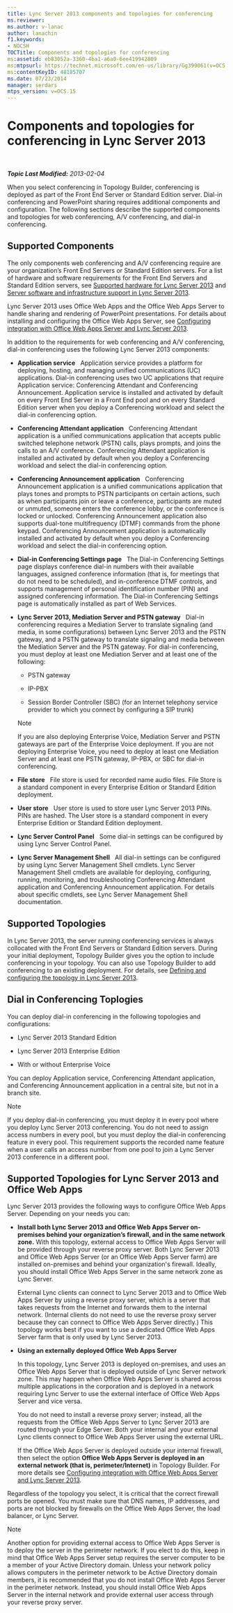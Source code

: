 ```yaml
---
title: Lync Server 2013 components and topologies for conferencing
ms.reviewer: 
ms.author: v-lanac
author: lanachin
f1.keywords:
- NOCSH
TOCTitle: Components and topologies for conferencing
ms:assetid: eb83052a-3360-4ba1-a6a0-6ee419942809
ms:mtpsurl: https://technet.microsoft.com/en-us/library/Gg399061(v=OCS.15)
ms:contentKeyID: 48185707
ms.date: 07/23/2014
manager: serdars
mtps_version: v=OCS.15
---
```


<div data-xmlns="http://www.w3.org/1999/xhtml">

<div class="topic" data-xmlns="http://www.w3.org/1999/xhtml" data-msxsl="urn:schemas-microsoft-com:xslt" data-cs="http://msdn.microsoft.com/">

<div data-asp="http://msdn2.microsoft.com/asp">

# Components and topologies for conferencing in Lync Server 2013

</div>

<div id="mainSection">

<div id="mainBody">

<span> </span>

_**Topic Last Modified:** 2013-02-04_

When you select conferencing in Topology Builder, conferencing is deployed as part of the Front End Server or Standard Edition server. Dial-in conferencing and PowerPoint sharing requires additional components and configuration. The following sections describe the supported components and topologies for web conferencing, A/V conferencing, and dial-in conferencing.

<div>

## Supported Components

The only components web conferencing and A/V conferencing require are your organization’s Front End Servers or Standard Edition servers. For a list of hardware and software requirements for the Front End Servers and Standard Edition servers, see [Supported hardware for Lync Server 2013](lync-server-2013-supported-hardware.md) and [Server software and infrastructure support in Lync Server 2013](lync-server-2013-server-software-and-infrastructure-support.md).

Lync Server 2013 uses Office Web Apps and the Office Web Apps Server to handle sharing and rendering of PowerPoint presentations. For details about installing and configuring the Office Web Apps Server, see [Configuring integration with Office Web Apps Server and Lync Server 2013](lync-server-2013-enabling-office-web-apps-server-and-lync-server-2013.md).

In addition to the requirements for web conferencing and A/V conferencing, dial-in conferencing uses the following Lync Server 2013 components:

  - **Application service**   Application service provides a platform for deploying, hosting, and managing unified communications (UC) applications. Dial-in conferencing uses two UC applications that require Application service: Conferencing Attendant and Conferencing Announcement. Application service is installed and activated by default on every Front End Server in a Front End pool and on every Standard Edition server when you deploy a Conferencing workload and select the dial-in conferencing option.

  - **Conferencing Attendant application**   Conferencing Attendant application is a unified communications application that accepts public switched telephone network (PSTN) calls, plays prompts, and joins the calls to an A/V conference. Conferencing Attendant application is installed and activated by default when you deploy a Conferencing workload and select the dial-in conferencing option.

  - **Conferencing Announcement application**   Conferencing Announcement application is a unified communications application that plays tones and prompts to PSTN participants on certain actions, such as when participants join or leave a conference, participants are muted or unmuted, someone enters the conference lobby, or the conference is locked or unlocked. Conferencing Announcement application also supports dual-tone multifrequency (DTMF) commands from the phone keypad. Conferencing Announcement application is automatically installed and activated by default when you deploy a Conferencing workload and select the dial-in conferencing option.

  - **Dial-in Conferencing Settings page**   The Dial-in Conferencing Settings page displays conference dial-in numbers with their available languages, assigned conference information (that is, for meetings that do not need to be scheduled), and in-conference DTMF controls, and supports management of personal identification number (PIN) and assigned conferencing information. The Dial-in Conferencing Settings page is automatically installed as part of Web Services.

  - **Lync Server 2013, Mediation Server and PSTN gateway**   Dial-in conferencing requires a Mediation Server to translate signaling (and media, in some configurations) between Lync Server 2013 and the PSTN gateway, and a PSTN gateway to translate signaling and media between the Mediation Server and the PSTN gateway. For dial-in conferencing, you must deploy at least one Mediation Server and at least one of the following:
    
      - PSTN gateway
    
      - IP-PBX
    
      - Session Border Controller (SBC) (for an Internet telephony service provider to which you connect by configuring a SIP trunk)
    
    <div>
    

    > [!NOTE]  
    > If you are also deploying Enterprise Voice, Mediation Server and PSTN gateways are part of the Enterprise Voice deployment. If you are not deploying Enterprise Voice, you need to deploy at least one Mediation Server and at least one PSTN gateway, IP-PBX, or SBC for dial-in conferencing.

    
    </div>

  - **File store**   File store is used for recorded name audio files. File Store is a standard component in every Enterprise Edition or Standard Edition deployment.

  - **User store**   User store is used to store user Lync Server 2013 PINs. PINs are hashed. The User store is a standard component in every Enterprise Edition or Standard Edition deployment.

  - **Lync Server Control Panel**   Some dial-in settings can be configured by using Lync Server Control Panel.

  - **Lync Server Management Shell**   All dial-in settings can be configured by using Lync Server Management Shell cmdlets. Lync Server Management Shell cmdlets are available for deploying, configuring, running, monitoring, and troubleshooting Conferencing Attendant application and Conferencing Announcement application. For details about specific cmdlets, see Lync Server Management Shell documentation.

</div>

<div>

## Supported Topologies

In Lync Server 2013, the server running conferencing services is always collocated with the Front End Servers or Standard Edition servers. During your initial deployment, Topology Builder gives you the option to include conferencing in your topology. You can also use Topology Builder to add conferencing to an existing deployment. For details, see [Defining and configuring the topology in Lync Server 2013](lync-server-2013-defining-and-configuring-the-topology.md).

<div>

## Dial in Conferencing Toplogies

You can deploy dial-in conferencing in the following topologies and configurations:

  - Lync Server 2013 Standard Edition

  - Lync Server 2013 Enterprise Edition

  - With or without Enterprise Voice

You can deploy Application service, Conferencing Attendant application, and Conferencing Announcement application in a central site, but not in a branch site.

<div>


> [!NOTE]  
> If you deploy dial-in conferencing, you must deploy it in every pool where you deploy Lync Server 2013 conferencing. You do not need to assign access numbers in every pool, but you must deploy the dial-in conferencing feature in every pool. This requirement supports the recorded name feature when a user calls an access number from one pool to join a Lync Server 2013 conference in a different pool.



</div>

</div>

<div>

## Supported Topologies for Lync Server 2013 and Office Web Apps

Lync Server 2013 provides the following ways to configure Office Web Apps Server. Depending on your needs you can:

  - **Install both Lync Server 2013 and Office Web Apps Server on-premises behind your organization’s firewall, and in the same network zone.** With this topology, external access to Office Web Apps Server will be provided through your reverse proxy server. Both Lync Server 2013 and Office Web Apps Server (or an Office Web Apps Server farm) are installed on-premises and behind your organization's firewall. Ideally, you should install Office Web Apps Server in the same network zone as Lync Server.
    
    External Lync clients can connect to Lync Server 2013 and to Office Web Apps Server by using a reverse proxy server, which is a server that takes requests from the Internet and forwards them to the internal network. (Internal clients do not need to use the reverse proxy server because they can connect to Office Web Apps Server directly.) This topology works best if you want to use a dedicated Office Web Apps Server farm that is only used by Lync Server 2013.

  - **Using an externally deployed Office Web Apps Server**
    
    In this topology, Lync Server 2013 is deployed on-premises, and uses an Office Web Apps Server that is deployed outside of Lync Server network zone. This may happen when Office Web Apps Server is shared across multiple applications in the corporation and is deployed in a network requiring Lync Server to use the external interface of Office Web Apps Server and vice versa.
    
    You do not need to install a reverse proxy server; instead, all the requests from the Office Web Apps Server to Lync Server 2013 are routed through your Edge Server. Both your internal and your external Lync clients connect to Office Web Apps Server using the external URL.
    
    If the Office Web Apps Server is deployed outside your internal firewall, then select the option **Office Web Apps Server is deployed in an external network (that is, perimeter/Internet)** in Topology Builder. For more details see [Configuring integration with Office Web Apps Server and Lync Server 2013](lync-server-2013-enabling-office-web-apps-server-and-lync-server-2013.md).

Regardless of the topology you select, it is critical that the correct firewall ports be opened. You must make sure that DNS names, IP addresses, and ports are not blocked by firewalls on the Office Web Apps Server, the load balancer, or Lync Server.

<div>


> [!NOTE]  
> Another option for providing external access to Office Web Apps Server is to deploy the server in the perimeter network. If you elect to do this, keep in mind that Office Web Apps Server setup requires the server computer to be a member of your Active Directory domain. Unless your network policy allows computers in the perimeter network to be Active Directory domain members, it is recommended that you do not install Office Web Apps Server in the perimeter network. Instead, you should install Office Web Apps Server in the internal network and provide external user access through your reverse proxy server.



</div>

</div>

</div>

</div>

<span> </span>

</div>

</div>

</div>

